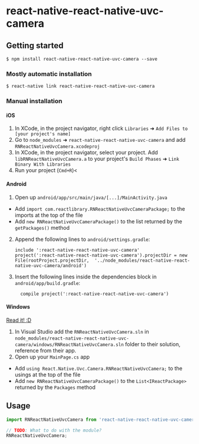 
# react-native-react-native-uvc-camera

## Getting started

`$ npm install react-native-react-native-uvc-camera --save`

### Mostly automatic installation

`$ react-native link react-native-react-native-uvc-camera`

### Manual installation


#### iOS

1. In XCode, in the project navigator, right click `Libraries` ➜ `Add Files to [your project's name]`
2. Go to `node_modules` ➜ `react-native-react-native-uvc-camera` and add `RNReactNativeUvcCamera.xcodeproj`
3. In XCode, in the project navigator, select your project. Add `libRNReactNativeUvcCamera.a` to your project's `Build Phases` ➜ `Link Binary With Libraries`
4. Run your project (`Cmd+R`)<

#### Android

1. Open up `android/app/src/main/java/[...]/MainActivity.java`
  - Add `import com.reactlibrary.RNReactNativeUvcCameraPackage;` to the imports at the top of the file
  - Add `new RNReactNativeUvcCameraPackage()` to the list returned by the `getPackages()` method
2. Append the following lines to `android/settings.gradle`:
  	```
  	include ':react-native-react-native-uvc-camera'
  	project(':react-native-react-native-uvc-camera').projectDir = new File(rootProject.projectDir, 	'../node_modules/react-native-react-native-uvc-camera/android')
  	```
3. Insert the following lines inside the dependencies block in `android/app/build.gradle`:
  	```
      compile project(':react-native-react-native-uvc-camera')
  	```

#### Windows
[Read it! :D](https://github.com/ReactWindows/react-native)

1. In Visual Studio add the `RNReactNativeUvcCamera.sln` in `node_modules/react-native-react-native-uvc-camera/windows/RNReactNativeUvcCamera.sln` folder to their solution, reference from their app.
2. Open up your `MainPage.cs` app
  - Add `using React.Native.Uvc.Camera.RNReactNativeUvcCamera;` to the usings at the top of the file
  - Add `new RNReactNativeUvcCameraPackage()` to the `List<IReactPackage>` returned by the `Packages` method


## Usage
```javascript
import RNReactNativeUvcCamera from 'react-native-react-native-uvc-camera';

// TODO: What to do with the module?
RNReactNativeUvcCamera;
```
  